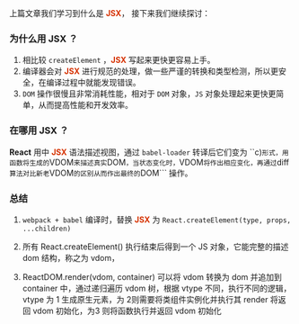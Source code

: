 上篇文章我们学习到什么是 **<font color="#d63200">JSX</font>**，  接下来我们继续探讨：

### 为什么用 JSX ？

1. 相比较 ```createElement``` ，**<font color="#d63200">JSX</font>** 写起来更快更容易上手。
2. 编译器会对 **<font color="#d63200">JSX</font>** 进行规范的处理，做一些严谨的转换和类型检测，所以更安全，在编译过程中就能发现错误。
3. ```DOM``` 操作很慢且非常消耗性能，相对于 ```DOM``` 对象，```JS``` 对象处理起来更快更简单，从而提高性能和开发效率。

### 在哪用 JSX ？

**React** 用中 **<font color="#d63200">JSX</font>**  语法描述视图，通过 ```babel-loader``` 转译后它们变为 ``c)``` 形式，用函数将生成的 ```VDOM``` 来描述真实 ```DOM```，当状态变化时，```VDOM``` 将作出相应变化，再通过 ```diff``` 算法对比新老 ```VDOM``` 的区别从而作出最终的 ```DOM``` 操作。
 

### 总结

1. ```webpack + babel``` 编译时，替换 **<font color="#d63200">JSX</font>** 为 ```React.createElement(type, props, ...children)```

2. 所有 React.createElement() 执行结束后得到一个 JS 对象，它能完整的描述 dom 结构，称之为 vdom，

3. ReactDOM.render(vdom, container) 可以将 vdom 转换为 dom 并追加到 container 中，通过递归遍历 vdom 树，根据 vtype 不同，执行不同的逻辑，vtype 为 1 生成原生元素，为 2则需要将类组件实例化并执行其 render 将返回 vdom 初始化，为3 则将函数执行并返回 vdom 初始化


